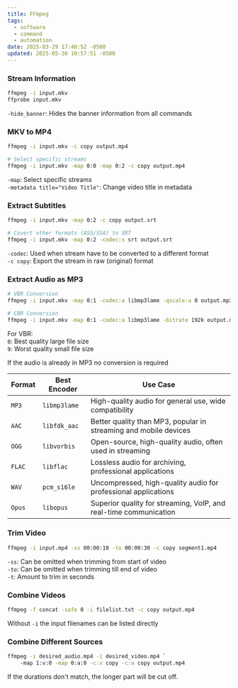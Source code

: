```yaml
---
title: FFmpeg
tags:
  - software
  - command
  - automation
date: 2025-03-29 17:40:52 -0500
updated: 2025-05-30 10:57:51 -0500
---
```


### Stream Information

```bash
ffmpeg -i input.mkv
ffprobe input.mkv
```

`-hide_banner`: Hides the banner information from all commands

### MKV to MP4

```bash
ffmpeg -i input.mkv -c copy output.mp4

# Select specific streams
ffmpeg -i input.mkv -map 0:0 -map 0:2 -c copy output.mp4
```

`-map`: Select specific streams  
`-metadata title="Video Title"`: Change video title in metadata  

### Extract Subtitles

```bash
ffmpeg -i input.mkv -map 0:2 -c copy output.srt

# Covert other formats (ASS/SSA) to SRT
ffmpeg -i input.mkv -map 0:2 -codec:s srt output.srt
```

`-codec`: Used when stream have to be converted to a different format  
`-c copy`: Export the stream in raw (original) format 

### Extract Audio as MP3

```bash
# VBR Conversion
ffmpeg -i input.mkv -map 0:1 -codec:a libmp3lame -qscale:a 0 output.mp3

# CBR Conversion
ffmpeg -i input.mkv -map 0:1 -codec:a libmp3lame -bitrate 192k output.mp3
```

For VBR:  
`0`: Best quality large file size  
`9`: Worst quality small file size  

If the audio is already in MP3 no conversion is required

| Format | Best Encoder | Use Case                                                          |
| ------ | ------------ | ----------------------------------------------------------------- |
| `MP3`  | `libmp3lame` | High-quality audio for general use, wide compatibility            |
| `AAC`  | `libfdk_aac` | Better quality than MP3, popular in streaming and mobile devices  |
| `OGG`  | `libvorbis`  | Open-source, high-quality audio, often used in streaming          | 
| `FLAC` | `libflac`    | Lossless audio for archiving, professional applications           |
| `WAV`  | `pcm_s16le`  | Uncompressed, high-quality audio for professional applications    |
| `Opus` | `libopus`    | Superior quality for streaming, VoIP, and real-time communication |

### Trim Video

```bash
ffmpeg -i input.mp4 -ss 00:00:10 -to 00:00:30 -c copy segment1.mp4
```

`-ss`: Can be omitted when trimming from start of video  
`-to`: Can be omitted when trimming till end of video  
`-t`: Amount to trim in seconds

### Combine Videos

```bash
ffmpeg -f concat -safe 0 -i filelist.txt -c copy output.mp4
```

Without `-i` the input filenames can be listed directly 

### Combine Different Sources

```bash
ffmpeg -i desired_audio.mp4 -i desired_video.mp4 `
	-map 1:v:0 -map 0:a:0 -c:v copy -c:a copy output.mp4
```

If the durations don't match, the longer part will be cut off.
